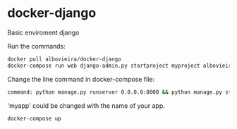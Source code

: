 # docker-django
Basic enviroment django

Run the commands:

```sh
docker pull albovieira/docker-django
docker-compose run web django-admin.py startproject myproject albovieira/docker-django
```

Change the line command in docker-compose file:

```sh
command: python manage.py runserver 0.0.0.0:8000 && python manage.py startapp myapp
```
'myapp' could be changed with the name of your app.

```sh
docker-compose up
```

